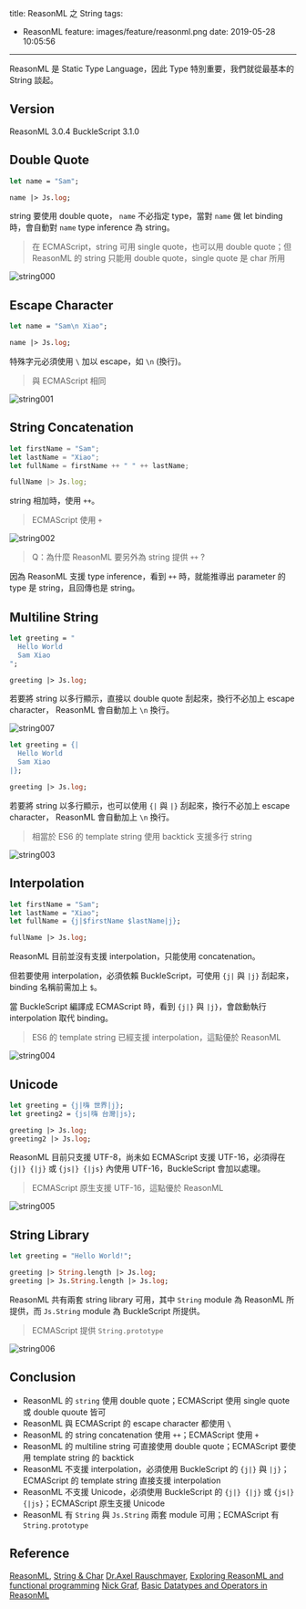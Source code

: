 title: ReasonML 之 String
tags:
  - ReasonML
feature: images/feature/reasonml.png
date: 2019-05-28 10:05:56
---
ReasonML 是 Static Type Language，因此 Type 特別重要，我們就從最基本的 String 談起。

<!-- more -->

## Version

ReasonML 3.0.4
BuckleScript 3.1.0

## Double Quote

```ocaml
let name = "Sam";

name |> Js.log;
```

string 要使用 double quote， `name` 不必指定 type，當對 `name` 做 let binding 時，會自動對 `name` type inference 為 string。

> 在 ECMAScript，string 可用 single quote，也可以用 double quote；但 ReasonML 的 string 只能用 double quote，single quote 是 char 所用

![string000](/images/reasonml/string/string000.png)

## Escape Character

```ocaml
let name = "Sam\n Xiao";

name |> Js.log;
```

特殊字元必須使用 `\` 加以 escape，如 `\n` (換行)。

> 與 ECMAScript 相同

![string001](/images/reasonml/string/string001.png)

## String Concatenation

```javascript
let firstName = "Sam";
let lastName = "Xiao";
let fullName = firstName ++ " " ++ lastName;

fullName |> Js.log;
```

string 相加時，使用 `++`。

> ECMAScript 使用 `+`

![string002](/images/reasonml/string/string002.png)

> Q：為什麼 ReasonML 要另外為 string 提供 `++` ?

因為 ReasonML 支援 type inference，看到 `++` 時，就能推導出 parameter 的 type 是 string，且回傳也是 string。

## Multiline String

```ocaml
let greeting = "
  Hello World
  Sam Xiao
";

greeting |> Js.log;
```

若要將  string 以多行顯示，直接以 double quote 刮起來，換行不必加上 escape character， ReasonML 會自動加上 `\n` 換行。


![string007](/images/reasonml/string/string007.png)

```ocaml
let greeting = {|
  Hello World
  Sam Xiao
|};

greeting |> Js.log;
```


若要將  string 以多行顯示，也可以使用 `{|` 與 `|}` 刮起來，換行不必加上 escape character， ReasonML 會自動加上 `\n` 換行。

> 相當於 ES6 的 template string 使用 backtick 支援多行 string

![string003](/images/reasonml/string/string003.png)

## Interpolation

```ocaml
let firstName = "Sam";
let lastName = "Xiao";
let fullName = {j|$firstName $lastName|j};

fullName |> Js.log;
```

ReasonML 目前並沒有支援 interpolation，只能使用 concatenation。

但若要使用 interpolation，必須依賴 BuckleScript，可使用 `{j|` 與 `|j}` 刮起來，binding 名稱前需加上 `$`。

當 BuckleScript 編譯成 ECMAScript 時，看到 `{j|}` 與 `|j}`，會啟動執行 interpolation 取代 binding。

> ES6 的 template string 已經支援 interpolation，這點優於 ReasonML

![string004](/images/reasonml/string/string004.png)

## Unicode

```ocaml
let greeting = {j|嗨 世界|j};
let greeting2 = {js|嗨 台灣|js};

greeting |> Js.log;
greeting2 |> Js.log;
```

ReasonML 目前只支援 UTF-8，尚未如 ECMAScript 支援 UTF-16，必須得在 `{j|} {|j}` 或 `{js|} {|js}` 內使用 UTF-16，BuckleScript 會加以處理。

> ECMAScript 原生支援 UTF-16，這點優於 ReasonML

![string005](/images/reasonml/string/string005.png)

## String Library

```ocaml
let greeting = "Hello World!";

greeting |> String.length |> Js.log;
greeting |> Js.String.length |> Js.log;
```

ReasonML 共有兩套 string library 可用，其中 `String` module 為 ReasonML 所提供，而 `Js.String` module 為 BuckleScript 所提供。

> ECMAScript 提供 `String.prototype`

![string006](/images/reasonml/string/string006.png)

## Conclusion

* ReasonML 的 `string` 使用 double quote；ECMAScript 使用 single quote 或 double quoute 皆可
* ReasonML 與 ECMAScript 的 escape character 都使用 `\`
* ReasonML 的 string concatenation 使用 `++`；ECMAScript 使用 `+`
* ReasonML 的 multiline string 可直接使用 double quote；ECMAScript 要使用 template string 的 backtick
* ReasonML 不支援 interpolation，必須使用 BuckleScript 的  `{j|}` 與 `|j}`；ECMAScript 的 template string 直接支援 interpolation
* ReasonML 不支援 Unicode，必須使用 BuckleScript 的  `{j|} {|j}` 或 `{js|} {|js}`；ECMAScript 原生支援 Unicode
* ReasonML 有 `String` 與 `Js.String` 兩套 module 可用；ECMAScript 有 `String.prototype` 

## Reference

[ReasonML](https://reasonml.github.io/en/), [String & Char](https://reasonml.github.io/docs/en/string-and-char)
[Dr.Axel Rauschmayer](https://twitter.com/rauschma), [Exploring ReasonML and functional programming](http://reasonmlhub.com/exploring-reasonml/ch_basic-types.html#strings)
[Nick Graf](https://egghead.io/instructors/nik-graf), [Basic Datatypes and Operators in ReasonML](https://egghead.io/lessons/reason-basic-datatypes-and-operators-in-reason)